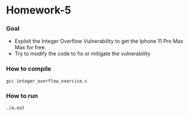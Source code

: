 # Homework-5

### Goal

- Exploit the Integer Overflow Vulnerability to get the Iphone 11 Pro Max Max for free.
- Try to modify the code to fix or mitigate the vulnerability

### How to compile

```
gcc integer_overflow_exercise.c
```

### How to run

```
./a.out
```

